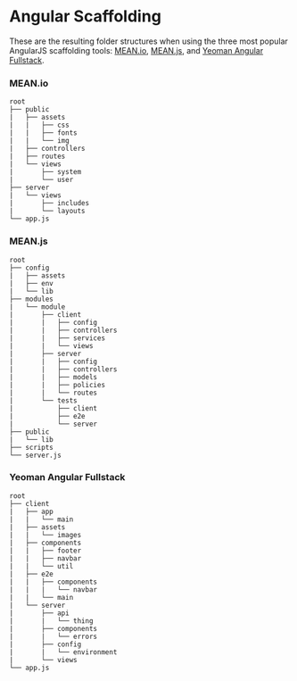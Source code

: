 # Angular Scaffolding
These are the resulting folder structures when using the three most popular AngularJS scaffolding tools: [MEAN.io](https://github.com/linnovate/mean), [MEAN.js](https://github.com/meanjs/mean), and [Yeoman Angular Fullstack](https://github.com/angular-fullstack/generator-angular-fullstack).  

### MEAN.io

```
root
├── public
|   ├── assets
|   |   ├── css
|   |   ├── fonts
|   |   └── img
|   ├── controllers
|   ├── routes
|   └── views
|       ├── system
|       └── user
├── server
|   └── views
|       ├── includes
|       └── layouts
└── app.js
```

### MEAN.js

```
root
├── config
|   ├── assets
|   ├── env
|   └── lib
├── modules
|   └── module
|       ├── client
|       |   ├── config
|       |   ├── controllers
|       |   ├── services
|       |   └── views
|       ├── server
|       |   ├── config
|       |   ├── controllers
|       |   ├── models
|       |   ├── policies
|       |   └── routes
|       └── tests
|           ├── client
|           ├── e2e
|           └── server
├── public
|   └── lib
├── scripts
└── server.js
```

### Yeoman Angular Fullstack

```
root
├── client
|   ├── app
|   |   └── main
|   ├── assets
|   |   └── images
|   ├── components
|   |   ├── footer
|   |   ├── navbar
|   |   └── util
|   ├── e2e
|   |   ├── components
|   |   |   └── navbar
|   |   └── main
|   └── server
|       ├── api
|       |   └── thing
|       ├── components
|       |   └── errors
|       ├── config
|       |   └── environment
|       └── views
└── app.js
```
